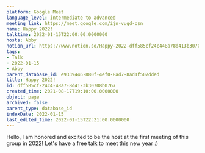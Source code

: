 ```yaml
---
platform: Google Meet
language_level: intermediate to advanced
meeting_link: https://meet.google.com/ijn-vugd-osn
name: Happy 2022!
talktime: 2022-01-15T22:00:00.0000000
hosts: Abby
notion_url: https://www.notion.so/Happy-2022-dff585cf24c448a78d413b30708b0767
tags:
- Talk
- 2022-01-15
- Abby
parent_database_id: e9339446-880f-4ef0-8ad7-8ad1f507dded
title: Happy 2022!
id: dff585cf-24c4-48a7-8d41-3b30708b0767
created_time: 2021-08-17T19:10:00.0000000
object: page
archived: false
parent_type: database_id
indexDate: 2022-01-15
last_edited_time: 2022-01-15T22:21:00.0000000
---
```


Hello, I am honored and excited to be the host at the first meeting of this group in 2022! Let's have a free talk to meet this new year :)





